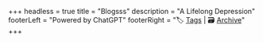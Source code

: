 +++
headless = true
title = "Blogsss"
description = "A Lifelong Depression"
footerLeft = "Powered by ChatGPT"
footerRight = "🏷️ [Tags](/tags/) | 🗃️ [Archive](/posts/)"
+++
